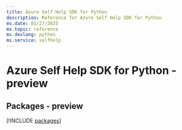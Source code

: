 ```yaml
---
title: Azure Self Help SDK for Python
description: Reference for Azure Self Help SDK for Python
ms.date: 01/27/2025
ms.topic: reference
ms.devlang: python
ms.service: selfhelp
---
```

# Azure Self Help SDK for Python - preview
## Packages - preview
[!INCLUDE [packages](self-help-index.md)]
